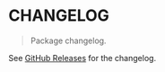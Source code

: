 # CHANGELOG

> Package changelog.

See [GitHub Releases](https://github.com/stdlib-js/array-base-filled5d-by/releases) for the changelog.